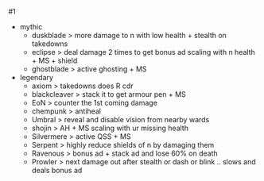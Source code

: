 #1
- mythic
	- duskblade > more damage to n with low health + stealth on takedowns
	- eclipse > deal damage 2 times to get bonus ad scaling with n health + MS + shield
	- ghostblade > active ghosting + MS
- legendary
	- axiom > takedowns does R cdr
	- blackcleaver > stack it to get armour pen + MS
	- EoN > counter the 1st coming damage 
	- chempunk > antiheal
	- Umbral > reveal and disable vision from nearby wards
	- shojin > AH + MS scaling with ur missing health
	- Silvermere > active QSS + MS
	- Serpent > highly reduce shields of n by damaging them
	- Ravenous > bonus ad + stack ad and lose 60% on death
	- Prowler > next damage out after stealth or dash or blink .. slows and deals bonus ad